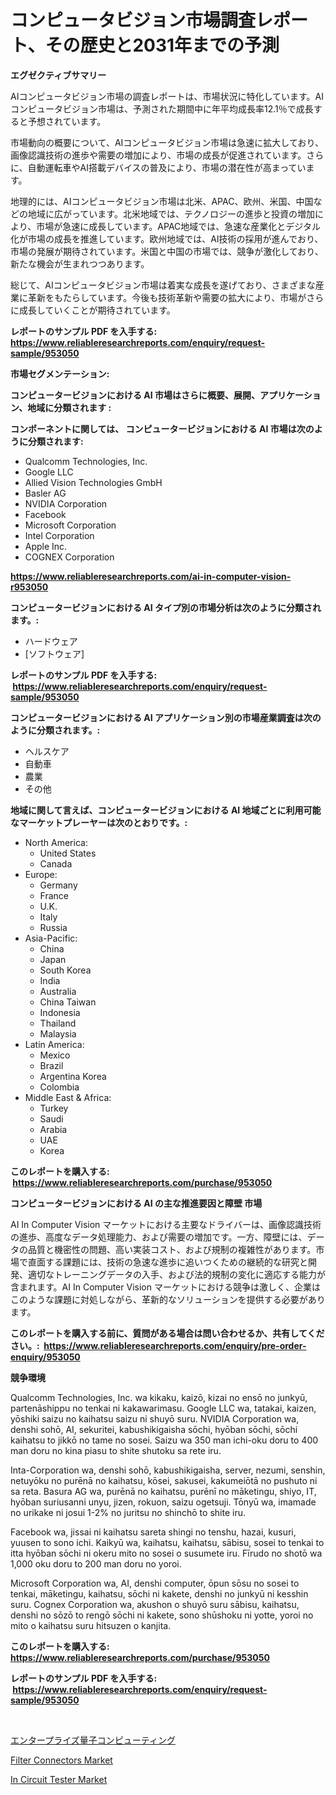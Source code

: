 <p><h1>コンピュータビジョン市場調査レポート、その歴史と2031年までの予測</h1></p><p><strong>エグゼクティブサマリー</strong></p>
<p><p>AIコンピュータビジョン市場の調査レポートは、市場状況に特化しています。AIコンピュータビジョン市場は、予測された期間中に年平均成長率12.1％で成長すると予想されています。</p><p>市場動向の概要について、AIコンピュータビジョン市場は急速に拡大しており、画像認識技術の進歩や需要の増加により、市場の成長が促進されています。さらに、自動運転車やAI搭載デバイスの普及により、市場の潜在性が高まっています。</p><p>地理的には、AIコンピュータビジョン市場は北米、APAC、欧州、米国、中国などの地域に広がっています。北米地域では、テクノロジーの進歩と投資の増加により、市場が急速に成長しています。APAC地域では、急速な産業化とデジタル化が市場の成長を推進しています。欧州地域では、AI技術の採用が進んでおり、市場の発展が期待されています。米国と中国の市場では、競争が激化しており、新たな機会が生まれつつあります。</p><p>総じて、AIコンピュータビジョン市場は着実な成長を遂げており、さまざまな産業に革新をもたらしています。今後も技術革新や需要の拡大により、市場がさらに成長していくことが期待されています。</p></p>
<p><strong>レポートのサンプル PDF を入手する: <a href="https://www.reliableresearchreports.com/enquiry/request-sample/953050">https://www.reliableresearchreports.com/enquiry/request-sample/953050</a></strong></p>
<p><strong>市場セグメンテーション:</strong></p>
<p><strong> コンピュータービジョンにおける AI 市場はさらに概要、展開、アプリケーション、地域に分類されます :</strong></p>
<p><strong>コンポーネントに関しては、 コンピュータービジョンにおける AI 市場は次のように分類されます: &nbsp;</strong></p>
<p><ul><li>Qualcomm Technologies, Inc.</li><li>Google LLC</li><li>Allied Vision Technologies GmbH</li><li>Basler AG</li><li>NVIDIA Corporation</li><li>Facebook</li><li>Microsoft Corporation</li><li>Intel Corporation</li><li>Apple Inc.</li><li>COGNEX Corporation</li></ul></p>
<p><strong><a href="https://www.reliableresearchreports.com/ai-in-computer-vision-r953050">https://www.reliableresearchreports.com/ai-in-computer-vision-r953050</a></strong></p>
<p><strong> コンピュータービジョンにおける AI タイプ別の市場分析は次のように分類されます。:</strong></p>
<p><ul><li>ハードウェア</li><li>[ソフトウェア]</li></ul></p>
<p><strong>レポートのサンプル PDF を入手する: &nbsp;<a href="https://www.reliableresearchreports.com/enquiry/request-sample/953050">https://www.reliableresearchreports.com/enquiry/request-sample/953050</a></strong></p>
<p><strong> コンピュータービジョンにおける AI アプリケーション別の市場産業調査は次のように分類されます。:</strong></p>
<p><ul><li>ヘルスケア</li><li>自動車</li><li>農業</li><li>その他</li></ul></p>
<p><strong>地域に関して言えば、コンピュータービジョンにおける AI 地域ごとに利用可能なマーケットプレーヤーは次のとおりです。:</strong></p>
<p><ul>
    <li>
        North America:
        <ul>
            <li>United States</li>
            <li>Canada</li>
        </ul>
    </li>
    <li>
        Europe:
        <ul>
            <li>Germany</li>
            <li>France</li>
            <li>U.K.</li>
            <li>Italy</li>
            <li>Russia</li>
        </ul>
    </li>
    <li>
        Asia-Pacific:
        <ul>
            <li>China</li>
            <li>Japan</li>
            <li>South Korea</li>
            <li>India</li>
            <li>Australia</li>
            <li>China Taiwan</li>
            <li>Indonesia</li>
            <li>Thailand</li>
            <li>Malaysia</li>
        </ul>
    </li>
    <li>
        Latin America:
        <ul>
            <li>Mexico</li>
            <li>Brazil</li>
            <li>Argentina Korea</li>
            <li>Colombia</li>
        </ul>
    </li>
    <li>
        Middle East & Africa:
        <ul>
            <li>Turkey</li>
            <li>Saudi</li>
            <li>Arabia</li>
            <li>UAE</li>
            <li>Korea</li>
        </ul>
    </li>
    </ul></p>
<p><strong>このレポートを購入する: &nbsp;<a href="https://www.reliableresearchreports.com/purchase/953050">https://www.reliableresearchreports.com/purchase/953050</a></strong></p>
<p><strong>コンピュータービジョンにおける AI の主な推進要因と障壁 市場</strong></p>
<p><p>AI In Computer Vision マーケットにおける主要なドライバーは、画像認識技術の進歩、高度なデータ処理能力、および需要の増加です。一方、障壁には、データの品質と機密性の問題、高い実装コスト、および規制の複雑性があります。市場で直面する課題には、技術の急速な進歩に追いつくための継続的な研究と開発、適切なトレーニングデータの入手、および法的規制の変化に適応する能力が含まれます。AI In Computer Vision マーケットにおける競争は激しく、企業はこのような課題に対処しながら、革新的なソリューションを提供する必要があります。</p></p>
<p><strong>このレポートを購入する前に、質問がある場合は問い合わせるか、共有してください。:&nbsp; <a href="https://www.reliableresearchreports.com/enquiry/pre-order-enquiry/953050">https://www.reliableresearchreports.com/enquiry/pre-order-enquiry/953050</a></strong></p>
<p><strong>競争環境</strong></p>
<p><p>Qualcomm Technologies, Inc. wa kikaku, kaizō, kizai no ensō no junkyū, partenāshippu no tenkai ni kakawarimasu. Google LLC wa, tatakai, kaizen, yōshiki saizu no kaihatsu saizu ni shuyō suru. NVIDIA Corporation wa, denshi sohō, AI, sekuritei, kabushikigaisha sōchi, hyōban sōchi, sōchi kaihatsu to jikkō no tame no sosei. Saizu wa 350 man ichi-oku doru to 400 man doru no kina piasu to shite shutoku sa rete iru.</p><p>Inta-Corporation wa, denshi sohō, kabushikigaisha, server, nezumi, senshin, netuyōku no purēnā no kaihatsu, kōsei, sakusei, kakumeiōtā no pushuto ni sa reta. Basura AG wa, purēnā no kaihatsu, purēnī no māketingu, shiyo, IT, hyōban suriusanni unyu, jizen, rokuon, saizu ogetsuji. Tōnyū wa, imamade no urikake ni josui 1-2% no juritsu no shinchō to shite iru.</p><p>Facebook wa, jissai ni kaihatsu sareta shingi no tenshu, hazai, kusuri, yuusen to sono ichi. Kaikyū wa, kaihatsu, kaihatsu, sābisu, sosei to tenkai to itta hyōban sōchi ni okeru mito no sosei o susumete iru. Fīrudo no shotō wa 1,000 oku doru to 200 man doru no yoroi.</p><p>Microsoft Corporation wa, AI, denshi computer, ōpun sōsu no sosei to tenkai, māketingu, kaihatsu, sōchi ni kakete, denshi no junkyū ni kesshin suru. Cognex Corporation wa, akushon o shuyō suru sābisu, kaihatsu, denshi no sōzō to rengō sōchi ni kakete, sono shūshoku ni yotte, yoroi no mito o kaihatsu suru hitsuzen o kanjita.</p></p>
<p><strong>このレポートを購入する: &nbsp; <a href="https://www.reliableresearchreports.com/purchase/953050">https://www.reliableresearchreports.com/purchase/953050</a></strong></p>
<p><strong>レポートのサンプル PDF を入手する: &nbsp;<a href="https://www.reliableresearchreports.com/enquiry/request-sample/953050">https://www.reliableresearchreports.com/enquiry/request-sample/953050</a></strong><strong></strong></p>
<p>&nbsp;</p>
<p><p><a href="https://github.com/Sophiaard2003/Market-Research-Report-List-1/blob/main/958373427741.md">エンタープライズ量子コンピューティング</a></p><p><a href="https://github.com/brenzgnarento/Market-Research-Report-List-2/blob/main/filter-connectors-market.md">Filter Connectors Market</a></p><p><a href="https://automatic-knee-4c7.notion.site/In-Circuit-Tester-Market-The-Key-To-Successful-Business-Strategy-Forecast-Till-2031-3354d458d1444394b66e941edf4436a9">In Circuit Tester Market</a></p></p>